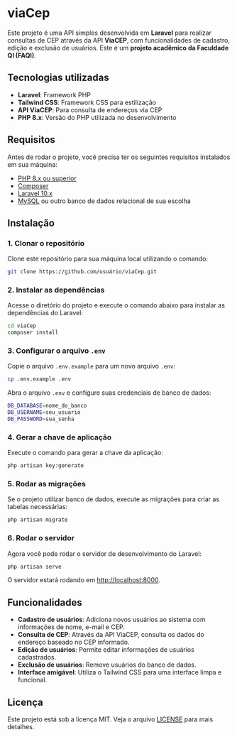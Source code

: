 # viaCep

Este projeto é uma API simples desenvolvida em **Laravel** para realizar consultas de CEP através da API **ViaCEP**, com funcionalidades de cadastro, edição e exclusão de usuários. Este é um **projeto acadêmico da Faculdade QI (FAQI)**.

## Tecnologias utilizadas

-   **Laravel**: Framework PHP
-   **Tailwind CSS**: Framework CSS para estilização
-   **API ViaCEP**: Para consulta de endereços via CEP
-   **PHP 8.x**: Versão do PHP utilizada no desenvolvimento

## Requisitos

Antes de rodar o projeto, você precisa ter os seguintes requisitos instalados em sua máquina:

-   [PHP 8.x ou superior](https://www.php.net/downloads)
-   [Composer](https://getcomposer.org/download/)
-   [Laravel 10.x](https://laravel.com/docs/10.x)
-   [MySQL](https://www.mysql.com/downloads/) ou outro banco de dados relacional de sua escolha

## Instalação

### 1. Clonar o repositório

Clone este repositório para sua máquina local utilizando o comando:

```bash
git clone https://github.com/usuário/viaCep.git
```

### 2. Instalar as dependências

Acesse o diretório do projeto e execute o comando abaixo para instalar as dependências do Laravel:

```bash
cd viaCep
composer install
```

### 3. Configurar o arquivo `.env`

Copie o arquivo `.env.example` para um novo arquivo `.env`:

```bash
cp .env.example .env
```

Abra o arquivo `.env` e configure suas credenciais de banco de dados:

```bash
DB_DATABASE=nome_do_banco
DB_USERNAME=seu_usuario
DB_PASSWORD=sua_senha
```

### 4. Gerar a chave de aplicação

Execute o comando para gerar a chave da aplicação:

```bash
php artisan key:generate
```

### 5. Rodar as migrações

Se o projeto utilizar banco de dados, execute as migrações para criar as tabelas necessárias:

```bash
php artisan migrate
```

### 6. Rodar o servidor

Agora você pode rodar o servidor de desenvolvimento do Laravel:

```bash
php artisan serve
```

O servidor estará rodando em [http://localhost:8000](http://localhost:8000).

## Funcionalidades

-   **Cadastro de usuários**: Adiciona novos usuários ao sistema com informações de nome, e-mail e CEP.
-   **Consulta de CEP**: Através da API ViaCEP, consulta os dados do endereço baseado no CEP informado.
-   **Edição de usuários**: Permite editar informações de usuários cadastrados.
-   **Exclusão de usuários**: Remove usuários do banco de dados.
-   **Interface amigável**: Utiliza o Tailwind CSS para uma interface limpa e funcional.

## Licença

Este projeto está sob a licença MIT. Veja o arquivo [LICENSE](LICENSE) para mais detalhes.
